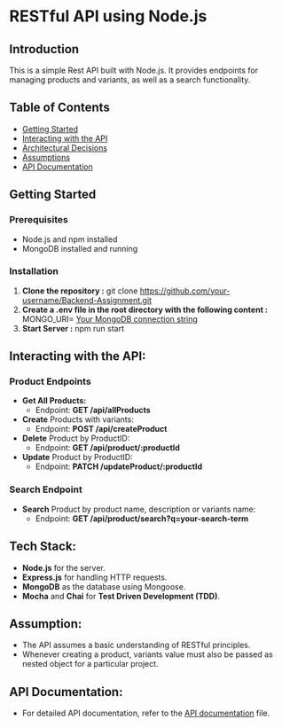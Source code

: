 # RESTful API using Node.js

## Introduction

This is a simple Rest API built with Node.js. It provides endpoints for managing products and variants, as well as a search functionality.

## Table of Contents

- [Getting Started](#getting-started)
- [Interacting with the API](#interacting-with-the-api)
- [Architectural Decisions](#architectural-decisions)
- [Assumptions](#assumptions)
- [API Documentation](#api-documentation)

## Getting Started

### Prerequisites

- Node.js and npm installed
- MongoDB installed and running

### Installation

1. **Clone the repository :** git clone https://github.com/your-username/Backend-Assignment.git
2. **Create a .env file in the root directory with the following content :** MONGO_URI= [Your MongoDB connection string](readme.com)
3.  **Start Server :** npm run start

## Interacting with the API:

### Product Endpoints
- **Get All Products:**
   - Endpoint: **GET /api/allProducts**
- **Create** Products with variants:
    - Endpoint: **POST /api/createProduct**
- **Delete** Product by ProductID:
    - Endpoint: **GET /api/product/:productId**
- **Update** Product by ProductID:
    - Endpoint: **PATCH /updateProduct/:productId**
 
 ### Search Endpoint
 - **Search** Product by product name, description or variants name:
    - Endpoint: **GET /api/product/search?q=your-search-term**

## Tech Stack:
  - **Node.js** for the server.
  - **Express.js** for handling HTTP requests.
  - **MongoDB** as the database using Mongoose.
  - **Mocha** and **Chai** for **Test Driven Development (TDD)**.

## Assumption:
- The API assumes a basic understanding of RESTful principles.
- Whenever creating a product, variants value must also be passed as nested object for a particular project.

## API Documentation:
- For detailed API documentation, refer to the [API documentation](https://documenter.getpostman.com/view/24375730/2s9Yyv9zXL) file.



  

